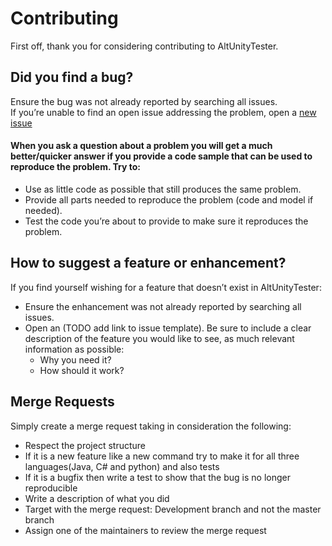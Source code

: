 # Contributing

First off, thank you for considering contributing to AltUnityTester.

## Did you find a bug? 

Ensure the bug was not already reported by searching all issues.  
If you’re unable to find an open issue addressing the problem, open a [new issue](https://gitlab.com/altom/altunity/altunitytester/issues/new?issuable_template=BugTemplate)

#### When you ask a question about a problem you will get a much better/quicker answer if you provide a code sample that can be used to reproduce the problem. Try to:

* Use as little code as possible that still produces the same problem.
* Provide all parts needed to reproduce the problem (code and model if needed).
* Test the code you’re about to provide to make sure it reproduces the problem.


## How to suggest a feature or enhancement?

If you find yourself wishing for a feature that doesn’t exist in AltUnityTester:

* Ensure the enhancement was not already reported by searching all issues.
* Open an (TODO add link to issue template). Be sure to include a clear description of the feature you would like to see, as much relevant information as possible:
  * Why you need it?
  * How should it work?


## Merge Requests

Simply create a merge request taking in consideration the following:

* Respect the project structure
* If it is a new feature like a new command try to make it for all three languages(Java, C# and python) and also tests
* If it is a bugfix then write a test to show that the bug is no longer reproducible
* Write a description of what you did
* Target with the merge request: Development branch and not the master branch
* Assign one of the maintainers to review the merge request
